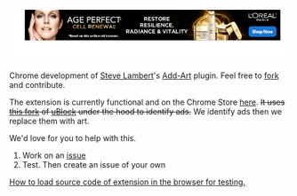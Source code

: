 ![REPLACED!](images/cover.gif)

Chrome development of [Steve Lambert][1]'s [Add-Art][2] plugin. Feel free to [fork][3] and contribute.

The extension is currently functional and on the Chrome Store [here](https://chrome.google.com/webstore/detail/add-art/jplogjalofjlkendelkacpekloflkfeg). ~~It uses [this fork][4] of [uBlock][5] under the hood to identify ads.~~ We identify ads then we replace them with art.

We'd love for you to help with this.

1. Work on an [issue](https://github.com/coreytegeler/add-art-chrome/issues)
2. Test. Then create an issue of your own

[How to load source code of extension in the browser for testing.](https://developer.chrome.com/extensions/getstarted#unpacked)

[1]: http://visitsteve.com
[2]: http://github.com/slambert/add-art
[3]: https://github.com/coreytegeler/Add-Art-chrome/fork
[4]: https://github.com/owise1/uBlock 
[5]: https://www.ublock.org/ 
